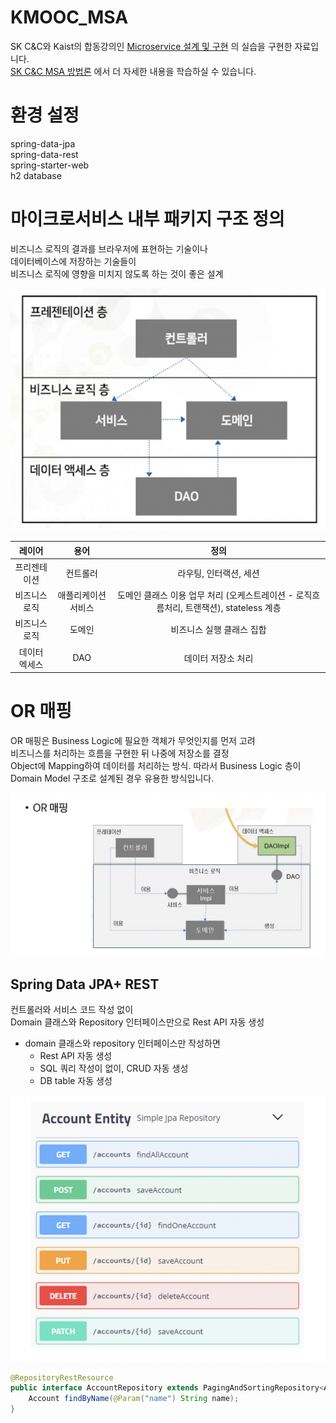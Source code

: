 # KMOOC_MSA

SK C&C와 Kaist의 합동강의인
[Microservice 설계 및 구현](http://www.kmooc.kr/courses/course-v1:KAISTk+2018_K14+2021_K14_01/about) 의 실습을 구현한 자료입니다.  
[SK C&C MSA 방법론](https://github.com/CNAPS-MSA/CNAPS3) 에서 더 자세한 내용을 학습하실 수 있습니다.

# 환경 설정
spring-data-jpa  
spring-data-rest  
spring-starter-web  
h2 database  


# 마이크로서비스 내부 패키지 구조 정의
비즈니스 로직의 결과를 브라우저에 표현하는 기술이나    
데이터베이스에 저장하는 기술들이  
비즈니스 로직에 영향을 미치지 않도록 하는 것이 좋은 설계    

![layer](./public/layer.png)


|   레이어   |     용어     |                           정의                            |
|:-------:|:----------:|:-------------------------------------------------------:|
| 프리젠테이션  |    컨트롤러    |                      라우팅, 인터랙션, 세션                      |
| 비즈니스 로직 | 애플리케이션 서비스 | 도메인 클래스 이용 업무 처리 (오케스트레이션 - 로직흐름처리, 트랜잭션), stateless 계층 |
| 비즈니스 로직 |    도메인     |                     비즈니스 실행 클래스 집합                      |
| 데이터 엑세스 |    DAO     |                       데이터 저장소 처리                        |




# OR 매핑  
OR 매핑은 Business Logic에 필요한 객체가 무엇인지를 먼저 고려  
비즈니스를 처리하는 흐름을 구현한 뒤 나중에 저장소를 결정    
Object에 Mapping하여 데이터를 처리하는 방식.
따라서 Business Logic 층이 Domain Model 구조로 설계된 경우 유용한 방식입니다.

![orm](./public/orm.png)

## Spring Data JPA+ REST
컨트롤러와 서비스 코드 작성 없이   
Domain 클래스와 Repository 인터페이스만으로 Rest API 자동 생성  
- domain 클래스와 repository 인터페이스만 작성하면
  - Rest API 자동 생성
  - SQL 쿼리 작성이 없이, CRUD 자동 생성
  - DB table 자동 생성

![rest](./public/rest.png)
```java
@RepositoryRestResource
public interface AccountRepository extends PagingAndSortingRepository<Account,Long> {
    Account findByName(@Param("name") String name);
}
```